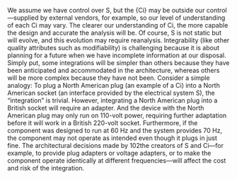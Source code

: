 We assume we have control over S, but the {Ci} may be outside our control—supplied by external vendors, for example, so our level of understanding of each Ci may vary. The clearer our understanding of Ci, the more capable the design and accurate the analysis will be. Of course, S is not static but will evolve, and this evolution may require reanalysis. Integrability (like other quality attributes such as modifiability) is challenging because it is about planning for a future when we have incomplete information at our disposal. Simply put, some integrations will be simpler than others because they have been anticipated and accommodated in the architecture, whereas others will be more complex because they have not been. Consider a simple analogy: To plug a North American plug (an example of a Ci) into a North American socket (an interface provided by the electrical system S), the “integration” is trivial. However, integrating a North American plug into a British socket will require an adapter. And the device with the North American plug may only run on 110-volt power, requiring further adaptation before it will work in a British 220-volt socket. Furthermore, if the component was designed to run at 60 Hz and the system provides 70 Hz, the component may not operate as intended even though it plugs in just fine. The architectural decisions made by 102the creators of S and Ci—for example, to provide plug adapters or voltage adapters, or to make the component operate identically at different frequencies—will affect the cost and risk of the integration.